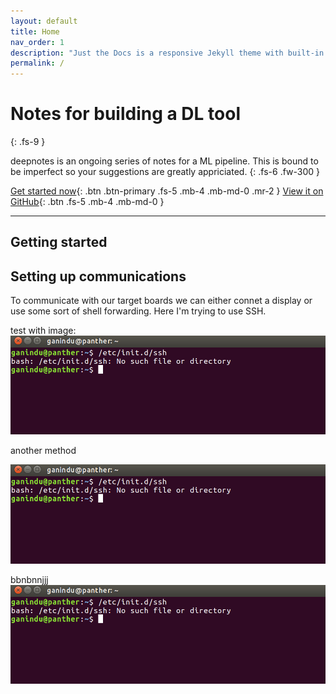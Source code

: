 ```yaml
---
layout: default
title: Home
nav_order: 1
description: "Just the Docs is a responsive Jekyll theme with built-in search that is easily customizable and hosted on GitHub Pages."
permalink: /
---
```


# Notes for building a DL tool
{: .fs-9 }

deepnotes is an ongoing series of notes for a ML pipeline. This is bound to be imperfect so your suggestions are greatly appriciated.
{: .fs-6 .fw-300 }

[Get started now](#getting-started){: .btn .btn-primary .fs-5 .mb-4 .mb-md-0 .mr-2 } [View it on GitHub](https://github.com/ganindu7/deepnotes){: .btn .fs-5 .mb-4 .mb-md-0 }

---

## Getting started

## Setting up communications 

To communicate with our target boards we can either connet a display or use some sort of shell forwarding. Here I'm trying to use SSH.

test with image:
![checking for SSH server](/assets/check-ssh-fail.PNG)


another method 

<img src="/assets/check-ssh-fail.PNG" alt="">


bbnbnnjjj
<img src="/assets/check-ssh-fail.PNG" alt='https://raw.githubusercontent.com/ganindu7/deepnotes/gh-pages/assets/check-ssh-fail.png'>



